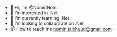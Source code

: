 - 👋 Hi, I’m @NominNomi
- 👀 I’m interested in .Net
- 🌱 I’m currently learning .Net
- 💞️ I’m looking to collaborate on .Net
- 📫 How to reach me nomin.taichuud@gmail.com

<!---
NominNomi/NominNomi is a ✨ special ✨ repository because its `README.md` (this file) appears on your GitHub profile.
You can click the Preview link to take a look at your changes.
--->
